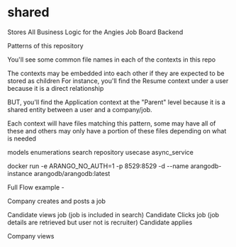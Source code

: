 # shared
Stores All Business Logic for the Angies Job Board Backend



Patterns of this repository


You'll see some common file names in each of the contexts in this repo

The contexts may be embedded into each other if they are expected to be stored as children
For instance, you'll find the Resume context under a user because it is a direct relationship

BUT, you'll find the Application context at the "Parent" level because it is a 
shared entity between a user and a company/job.


Each context will have files matching this pattern, some may have all of these and 
others may only have a portion of these files depending on what is needed

models
enumerations
search
repository
usecase
async_service


docker run -e ARANGO_NO_AUTH=1 -p 8529:8529 -d --name arangodb-instance arangodb/arangodb:latest



Full Flow example - 


Company creates and posts a job

Candidate views job (job is included in search)
Candidate Clicks job (job details are retrieved but user not is recruiter)
Candidate applies


Company views
 